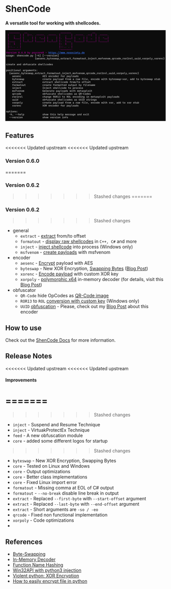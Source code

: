 # ShenCode

**A versatile tool for working with shellcodes.**

![](shencode-060.png)

## Features

<<<<<<< Updated upstream
<<<<<<< Updated upstream
### Version 0.6.0
=======
### Version 0.6.2
>>>>>>> Stashed changes
=======
### Version 0.6.2
>>>>>>> Stashed changes

- general
	- `extract` - [extract](https://github.com/psycore8/shencode/wiki/extract) from/to offset
	- `formatout` - [display raw shellcodes](https://github.com/psycore8/shencode/wiki/formatout) in `C++, C#` and more
	- `inject` - [inject shellcode](https://github.com/psycore8/shencode/wiki/inject) into process (Windows only)
	- `msfvenom` - [create payloads](https://github.com/psycore8/shencode/wiki/msfvenom)  with msfvenom
- encoder
	- `aesenc` - [Encrypt](https://github.com/psycore8/shencode/wiki/aesenc) payload with AES
	- `byteswap` - New XOR Encryption, [Swapping Bytes](https://github.com/psycore8/shencode/wiki/byteswap) ([Blog Post](https://www.nosociety.de/en:it-security:blog:obfuscation_byteswapping))
	- `xorenc` - [Encode payload](https://github.com/psycore8/shencode/wiki/xorenc) with custom XOR key
	- `xorpoly` - [polymorphic x64](https://github.com/psycore8/shencode/wiki/xorpoly) in-memory decoder (for details, visit this [Blog Post](https://www.nosociety.de/en:it-security:blog:obfuscation_polymorphic_in_memory_decoder))
- obfuscator
	- `QR-Code` hide OpCodes as [QR-Code image](https://github.com/psycore8/shencode/wiki/qrcode)
	- `ROR13` to `ROL` [conversion with custom key](https://github.com/psycore8/shencode/wiki/ror2rol) (Windows only)
	- `UUID` [obfuscation](https://github.com/psycore8/shencode/wiki/uuid) - Please, check out my [Blog Post](https://www.nosociety.de/en:it-security:blog:obfuscation_shellcode_als_uuids_tarnen_-_teil_1) about this encoder

## How to use

Check out the [ShenCode Docs](https://heckhausen.it/shencode/wiki/) for more information.

## Release Notes

<<<<<<< Updated upstream
<<<<<<< Updated upstream
#### Improvements
=======
=======
>>>>>>> Stashed changes
- `inject` - Suspend and Resume Technique
- `inject` - VirtuakProtectEx Technique
- `feed` - A new obfuscation module
- `core` - added some different logos for startup
>>>>>>> Stashed changes

- `byteswap` - New XOR Encryption, Swapping Bytes
- `core` - Tested on Linux and Windows
- `core` - Output optimizations
- `core` - Better class implementations
- `core` - Fixed Linux import error
- `formatout` - Missing comma at EOL of C# output
- `formatout` - `--no-break` disable line break in output
- `extract` - Replaced `--first-byte` with `--start-offset` argument
- `extract` - Replaced `--last-byte` with `--end-offset` argument
- `extract` - Short arguments are `-so / -eo` 
- `qrcode` - Fixed non functional implementation
- `xorpoly` - Code optimizations
- 
## References

- [Byte-Swapping](https://www.nosociety.de/en:it-security:blog:obfuscation_byteswapping)
- [In-Memory Decoder](https://www.nosociety.de/en:it-security:blog:obfuscation_polymorphic_in_memory_decoder)
- [Function Name Hashing](https://www.bordergate.co.uk/function-name-hashing/)
- [Win32API with python3 injection](https://systemweakness.com/win32api-with-python3-part-iii-injection-6dd3c1b99c90)
- [Violent python: XOR Encryption](https://samsclass.info/124/proj14/VPxor.htm)
- [How to easily encrypt file in python](https://www.stackzero.net/how-to-easily-encrypt-file-in-python/)

